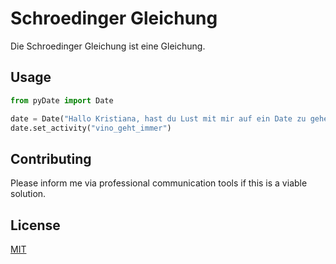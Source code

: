 # Schroedinger Gleichung

Die Schroedinger Gleichung ist eine Gleichung. 


## Usage

```python
from pyDate import Date

date = Date("Hallo Kristiana, hast du Lust mit mir auf ein Date zu gehen?")
date.set_activity("vino_geht_immer")
```

## Contributing

Please inform me via professional communication tools if this is a viable solution.


## License
[MIT](https://choosealicense.com/licenses/mit/)
